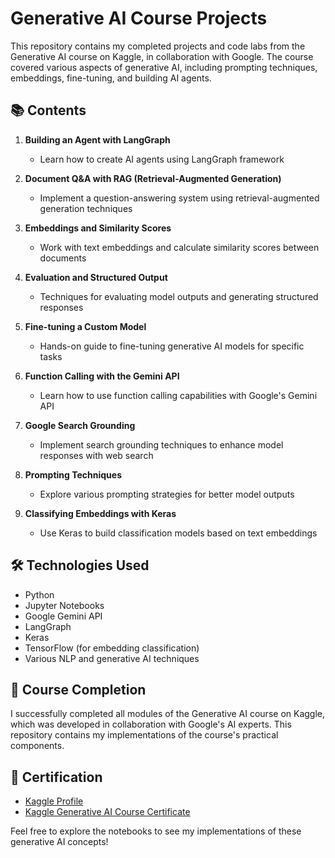 # Generative AI Course Projects

This repository contains my completed projects and code labs from the Generative AI course on Kaggle, in collaboration with Google. The course covered various aspects of generative AI, including prompting techniques, embeddings, fine-tuning, and building AI agents.

## 📚 Contents

1. **Building an Agent with LangGraph**
   - Learn how to create AI agents using LangGraph framework

2. **Document Q&A with RAG (Retrieval-Augmented Generation)**
   - Implement a question-answering system using retrieval-augmented generation techniques

3. **Embeddings and Similarity Scores**
   - Work with text embeddings and calculate similarity scores between documents

4. **Evaluation and Structured Output**
   - Techniques for evaluating model outputs and generating structured responses

5. **Fine-tuning a Custom Model**
   - Hands-on guide to fine-tuning generative AI models for specific tasks

6. **Function Calling with the Gemini API**
   - Learn how to use function calling capabilities with Google's Gemini API

7. **Google Search Grounding**
   - Implement search grounding techniques to enhance model responses with web search

8. **Prompting Techniques**
   - Explore various prompting strategies for better model outputs

9. **Classifying Embeddings with Keras**
   - Use Keras to build classification models based on text embeddings

## 🛠️ Technologies Used

- Python
- Jupyter Notebooks
- Google Gemini API
- LangGraph
- Keras
- TensorFlow (for embedding classification)
- Various NLP and generative AI techniques

## 📝 Course Completion

I successfully completed all modules of the Generative AI course on Kaggle, which was developed in collaboration with Google's AI experts. This repository contains my implementations of the course's practical components.

## 🔗 Certification
- [Kaggle Profile](https://www.kaggle.com/ai360engineer)
- [Kaggle Generative AI Course Certificate]([https://www.kaggle.com/learn/generative-ai](https://www.kaggle.com/certification/badges/ai360engineer/96))

Feel free to explore the notebooks to see my implementations of these generative AI concepts!
